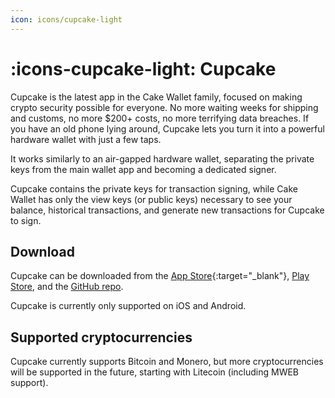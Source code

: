 ```yaml
---
icon: icons/cupcake-light
---
```

# :icons-cupcake-light: Cupcake

Cupcake is the latest app in the Cake Wallet family, focused on making crypto security possible for everyone. No more waiting weeks for shipping and customs, no more $200+ costs, no more terrifying data breaches. If you have an old phone lying around, Cupcake lets you turn it into a powerful hardware wallet with just a few taps.

It works similarly to an air-gapped hardware wallet, separating the private keys from the main wallet app and becoming a dedicated signer.

Cupcake contains the private keys for transaction signing, while Cake Wallet has only the view keys (or public keys) necessary to see your balance, historical transactions, and generate new transactions for Cupcake to sign.

## Download

Cupcake can be downloaded from the [App Store](https://apps.apple.com/eg/app/cupcake-by-cake-wallet/id6737430272){:target="_blank"}, [Play Store](https://play.google.com/store/apps/details?id=com.cakewallet.cupcake), and the [GitHub repo](https://github.com/cake-tech/cupcake/releases).

Cupcake is currently only supported on iOS and Android.

## Supported cryptocurrencies

Cupcake currently supports Bitcoin and Monero, but more cryptocurrencies will be supported in the future, starting with Litecoin (including MWEB support).
